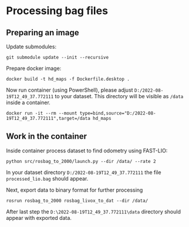 # Processing bag files

## Preparing an image
Update submodules:
```
git submodule update --init --recursive
```
Prepare docker image:
```
docker build -t hd_maps -f Dockerfile.desktop .
```
Now run container (using PowerShell), please adjust `D:/2022-08-19T12_49_37.772111` to your dataset.
This directory will be visible as `/data` inside a container.
```
docker run -it --rm --mount type=bind,source="D:/2022-08-19T12_49_37.772111",target=/data hd_maps
```

## Work in the container
Inside container process dataset to find odometry using FAST-LIO:
```
python src/rosbag_to_2000/launch.py --dir /data/ --rate 2
```
In your dataset directory `D:/2022-08-19T12_49_37.772111` the file `processed_lio.bag` should appear.

Next, export data to binary format for further processing
```
rosrun rosbag_to_2000 rosbag_livox_to_dat --dir /data/
```
After last step the `D:\2022-08-19T12_49_37.772111\data` directory should appear with exported data.
